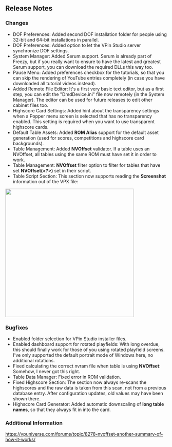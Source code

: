 ## Release Notes

### Changes

- DOF Preferences: Added second DOF installation folder for people using 32-bit and 64-bit installations in parallel.
- DOF Preferences: Added option to let the VPin Studio server synchronize DOF settings.
- System Manager: Added Serum support. Serum is already part of Freezy, but if you really want to ensure to have the latest and greatest Serum support, you can download the required DLLs this way too.
- Pause Menu: Added preferences checkbox for the tutorials, so that you can skip the rendering of YouTube entries completely (in case you have downloaded all tutorial videos instead).
- Added Remote File Editor: It's a first very basic text editor, but as a first step, you can edit the "DmdDevice.ini" file now remotely (in the System Manager). The editor can be used for future releases to edit other cabinet files too.
- Highscore Card Settings: Added hint about the transparency settings when a Popper menu screen is selected that has no transparency enabled. This setting is required when you want to use transparent highscore cards.
- Default Table Assets: Added **ROM Alias** support for the default asset generation (used for scores, competitions and highscore card backgrounds).
- Table Management: Added **NVOffset** validator. If a table uses an NVOffset, all tables using the same ROM must have set it in order to work.
- Table Management: **NVOffset** filter option to filter for tables that have set **NVOffset(<?>)** set in their script. 
- Table Script Section: This section now supports reading the **Screenshot** information out of the VPX file:

<img src="https://raw.githubusercontent.com/syd711/vpin-studio/main/documentation/tables/table-screenshot.png" width="400" />


### Bugfixes

- Enabled folder selection for VPin Studio installer files.
- Enabled dashboard support for rotated playfields: With long overdue, this should finally work for those of you using rotated playfield screens. I've only supported the default portrait mode of Windows here, no additional rotations.
- Fixed calculating the correct nvram file when table is using **NVOffset**: Somehow, I never got this right.
- Table Data Manager: Fixed error in ROM validation.
- Fixed Highscore Section: The section now always re-scans the highscores and the raw data is taken from this scan, not from a previous database entry. After configuration updates, old values may have been shown there.
- Highscore Card Generator: Added automatic downscaling of **long table names**, so that they always fit in into the card.


### Additional Information

https://vpuniverse.com/forums/topic/8278-nvoffset-another-summary-of-how-it-works/
